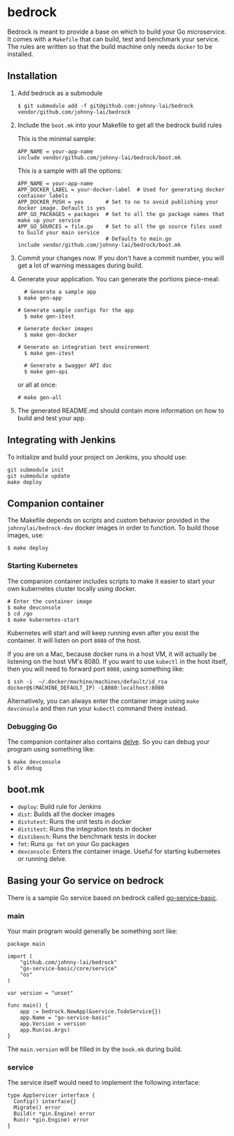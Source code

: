 # bedrock

Bedrock is meant to provide a base on which to build your Go microservice. It comes with a `Makefile` that
can build, test and benchmark your service. The rules are written so that the build machine only needs `docker`
to be installed.

## Installation

1. Add bedrock as a submodule
   
   ```
   $ git submodule add -f git@github.com:johnny-lai/bedrock vendor/github.com/johnny-lai/bedrock
   ```

2. Include the `boot.mk` into your Makefile to get all the bedrock build rules

   This is the minimal sample:
   ```
   APP_NAME = your-app-name
   include vendor/github.com/johnny-lai/bedrock/boot.mk
   ```

   This is a sample with all the options:
   ```
   APP_NAME = your-app-name
   APP_DOCKER_LABEL = your-docker-label  # Used for generating docker container labels
   APP_DOCKER_PUSH = yes       # Set to no to avoid publishing your docker image. Default is yes
   APP_GO_PACKAGES = packages  # Set to all the go package names that make up your service
   APP_GO_SOURCES = file.go    # Set to all the go source files used to build your main service
                               # Defaults to main.go
   include vendor/github.com/johnny-lai/bedrock/boot.mk 
   ```
	 
3. Commit your changes now. If you don't have a commit number, you will get a lot of warning messages during build.
 
4. Generate your application. You can generate the portions piece-meal:

   ```
	 # Generate a sample app
   $ make gen-app

   # Generate sample configs for the app
	 $ make gen-itest

   # Generate docker images
	 $ make gen-docker

   # Generate an integration test environment
	 $ make gen-itest

	 # Generate a Swagger API doc
	 $ make gen-api
   ```
	 
	 or all at once:
	 
	 ```
	 # make gen-all
	 ```

5. The generated README.md should contain more information on how to build and
   test your app.

## Integrating with Jenkins

To initialize and build your project on Jenkins, you should use:

```
git submodule init
git submodule update
make deploy
```

## Companion container

The Makefile depends on scripts and custom behavior provided in the `johnnylai/bedrock-dev` docker images in order to
function. To build those images, use:

```
$ make deploy
```

### Starting Kubernetes

The companion container includes scripts to make it easier to start your own kubernetes cluster locally using docker.

```
# Enter the container image
$ make devconsole
$ cd /go
$ make kubernetes-start
```

Kubernetes will start and will keep running even after you exist the container. It will listen on port `8080` of the host.

If you are on a Mac, because docker runs in a host VM, it will actually be listening on the host VM's 8080. If you want
to use `kubectl` in the host itself, then you will need to forward port `8080`, using something like:

```
$ ssh -i  ~/.docker/machine/machines/default/id_rsa docker@$(MACHINE_DEFAULT_IP) -L8080:localhost:8080
```

Alternatively, you can always enter the container image using `make devconsole` and then run your `kubectl` command there
instead.

### Debugging Go

The companion container also contains [delve](https://github.com/derekparker/delve). So you can debug your program using
something like:

```
$ make devconsole
$ dlv debug
```

## boot.mk

* `deploy`: Build rule for Jenkins
* `dist`: Builds all the docker images
* `distutest`: Runs the unit tests in docker
* `distitest`: Runs the integration tests in docker
* `distibench`: Runs the benchmark tests in docker
* `fmt`: Runs `go fmt` on your Go packages
* `devconsole`: Enters the container image. Useful for starting kubernetes or running delve.

## Basing your Go service on bedrock

There is a sample Go service based on bedrock called [go-service-basic](https://github.com/johnny-lai/go-service-basic).

### main

Your main program would generally be something sort like:

```
package main

import (
	"github.com/johnny-lai/bedrock"
	"go-service-basic/core/service"
	"os"
)

var version = "unset"

func main() {
	app := bedrock.NewApp(&service.TodoService{})
	app.Name = "go-service-basic"
	app.Version = version
	app.Run(os.Args)
}
```

The `main.version` will be filled in by the `book.mk` during build.

### service

The service itself would need to implement the following interface:

```
type AppServicer interface {
  Config() interface{}
  Migrate() error
  Build(r *gin.Engine) error
  Run(r *gin.Engine) error
}
```
